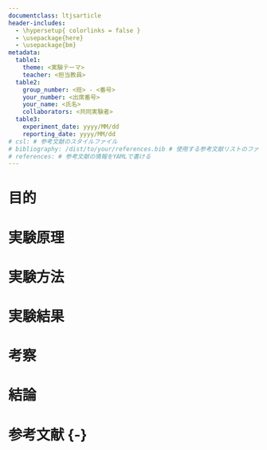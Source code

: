 ```yaml
---
documentclass: ltjsarticle
header-includes:
  - \hypersetup{ colorlinks = false }
  - \usepackage{here}
  - \usepackage{bm}
metadata:
  table1:
    theme: <実験テーマ>
    teacher: <担当教員>
  table2:
    group_number: <班> - <番号>
    your_number: <出席番号>
    your_name: <氏名>
    collaborators: <共同実験者>
  table3:
    experiment_date: yyyy/MM/dd
    reporting_date: yyyy/MM/dd
# csl: # 参考文献のスタイルファイル
# bibliography: /dist/to/your/references.bib # 使用する参考文献リストのファイルパス
# references: # 参考文献の情報をYAMLで書ける
---
```


# 目的

# 実験原理

# 実験方法

# 実験結果

# 考察

# 結論

# 参考文献 {-}
